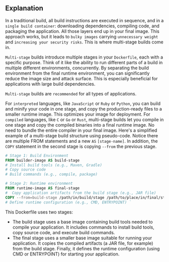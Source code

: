 ## Explanation
In a traditional build, all build instructions are executed in sequence, and in a `single build container`: downloading dependencies, compiling code, and packaging the application. All those layers end up in your final image. This approach works, but it leads to `bulky images` carrying `unnecessary weight` and `increasing your security risks`. This is where multi-stage builds come in.

`Multi-stage` builds introduce multiple stages in your `Dockerfile`, each with a specific purpose. Think of it like the ability to run different parts of a build in multiple different environments, concurrently. By separating the build environment from the final runtime environment, you can significantly reduce the image size and attack surface. This is especially beneficial for applications with large build dependencies.

`Multi-stage` builds are `recommended` for all types of applications.

For `interpreted` languages, like `JavaScript` or `Ruby` or `Python`, you can build and minify your code in one stage, and copy the production-ready files to a smaller runtime image. This optimizes your image for deployment.
For `compiled` languages, like `C` or `Go` or `Rust`, multi-stage builds let you compile in one stage and copy the compiled binaries into a final runtime image. No need to bundle the entire compiler in your final image.
Here's a simplified example of a multi-stage build structure using pseudo-code. Notice there are multiple FROM statements and a new `AS` `[stage-name]`. In addition, the `COPY` statement in the second stage is copying `--from` the previous stage.

```dockerfile
# Stage 1: Build Environment
FROM builder-image AS build-stage 
# Install build tools (e.g., Maven, Gradle)
# Copy source code
# Build commands (e.g., compile, package)

# Stage 2: Runtime environment
FROM runtime-image AS final-stage  
#  Copy application artifacts from the build stage (e.g., JAR file)
COPY --from=build-stage /path/in/build/stage /path/to/place/in/final/stage
# Define runtime configuration (e.g., CMD, ENTRYPOINT) `
```

This Dockerfile uses two stages:
- The build stage uses a base image containing build tools needed to compile your application. It includes commands to install build tools, copy source code, and execute build commands.
- The final stage uses a smaller base image suitable for running your application. It copies the compiled artifacts (a JAR file, for example) from the build stage. Finally, it defines the runtime configuration (using CMD or ENTRYPOINT) for starting your application.